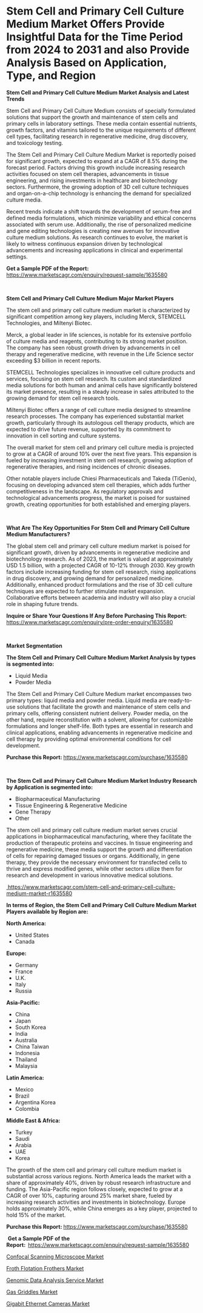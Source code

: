 <p><h1>Stem Cell and Primary Cell Culture Medium Market Offers Provide Insightful Data for the Time Period from 2024 to 2031 and also Provide Analysis Based on Application, Type, and Region</h1></p><p><strong>Stem Cell and Primary Cell Culture Medium Market Analysis and Latest Trends</strong></p>
<p><p>Stem Cell and Primary Cell Culture Medium consists of specially formulated solutions that support the growth and maintenance of stem cells and primary cells in laboratory settings. These media contain essential nutrients, growth factors, and vitamins tailored to the unique requirements of different cell types, facilitating research in regenerative medicine, drug discovery, and toxicology testing.</p><p>The Stem Cell and Primary Cell Culture Medium Market is reportedly poised for significant growth, expected to expand at a CAGR of 8.5% during the forecast period. Factors driving this growth include increasing research activities focused on stem cell therapies, advancements in tissue engineering, and rising investments in healthcare and biotechnology sectors. Furthermore, the growing adoption of 3D cell culture techniques and organ-on-a-chip technology is enhancing the demand for specialized culture media.</p><p>Recent trends indicate a shift towards the development of serum-free and defined media formulations, which minimize variability and ethical concerns associated with serum use. Additionally, the rise of personalized medicine and gene editing technologies is creating new avenues for innovative culture medium solutions. As research continues to evolve, the market is likely to witness continuous expansion driven by technological advancements and increasing applications in clinical and experimental settings.</p></p>
<p><strong>Get a Sample PDF of the Report:&nbsp;</strong> <a href="https://www.marketscagr.com/enquiry/request-sample/1635580">https://www.marketscagr.com/enquiry/request-sample/1635580</a></p>
<p>&nbsp;</p>
<p><strong>Stem Cell and Primary Cell Culture Medium Major Market Players</strong></p>
<p><p>The stem cell and primary cell culture medium market is characterized by significant competition among key players, including Merck, STEMCELL Technologies, and Miltenyi Biotec. </p><p>Merck, a global leader in life sciences, is notable for its extensive portfolio of culture media and reagents, contributing to its strong market position. The company has seen robust growth driven by advancements in cell therapy and regenerative medicine, with revenue in the Life Science sector exceeding $3 billion in recent reports.</p><p>STEMCELL Technologies specializes in innovative cell culture products and services, focusing on stem cell research. Its custom and standardized media solutions for both human and animal cells have significantly bolstered its market presence, resulting in a steady increase in sales attributed to the growing demand for stem cell research tools. </p><p>Miltenyi Biotec offers a range of cell culture media designed to streamline research processes. The company has experienced substantial market growth, particularly through its autologous cell therapy products, which are expected to drive future revenue, supported by its commitment to innovation in cell sorting and culture systems.</p><p>The overall market for stem cell and primary cell culture media is projected to grow at a CAGR of around 10% over the next five years. This expansion is fueled by increasing investment in stem cell research, growing adoption of regenerative therapies, and rising incidences of chronic diseases.</p><p>Other notable players include Chiesi Pharmaceuticals and Takeda (TiGenix), focusing on developing advanced stem cell therapies, which adds further competitiveness in the landscape. As regulatory approvals and technological advancements progress, the market is poised for sustained growth, creating opportunities for both established and emerging players.</p></p>
<p>&nbsp;</p>
<p><strong>What Are The Key Opportunities For Stem Cell and Primary Cell Culture Medium Manufacturers?</strong></p>
<p><p>The global stem cell and primary cell culture medium market is poised for significant growth, driven by advancements in regenerative medicine and biotechnology research. As of 2023, the market is valued at approximately USD 1.5 billion, with a projected CAGR of 10-12% through 2030. Key growth factors include increasing funding for stem cell research, rising applications in drug discovery, and growing demand for personalized medicine. Additionally, enhanced product formulations and the rise of 3D cell culture techniques are expected to further stimulate market expansion. Collaborative efforts between academia and industry will also play a crucial role in shaping future trends.</p></p>
<p><strong>Inquire or Share Your Questions If Any Before Purchasing This Report:</strong> <a href="https://www.marketscagr.com/enquiry/pre-order-enquiry/1635580">https://www.marketscagr.com/enquiry/pre-order-enquiry/1635580</a></p>
<p>&nbsp;</p>
<p><strong>Market Segmentation</strong></p>
<p><strong>The Stem Cell and Primary Cell Culture Medium Market Analysis by types is segmented into:</strong></p>
<p><ul><li>Liquid Media</li><li>Powder Media</li></ul></p>
<p><p>The Stem Cell and Primary Cell Culture Medium market encompasses two primary types: liquid media and powder media. Liquid media are ready-to-use solutions that facilitate the growth and maintenance of stem cells and primary cells, offering consistent nutrient delivery. Powder media, on the other hand, require reconstitution with a solvent, allowing for customizable formulations and longer shelf-life. Both types are essential in research and clinical applications, enabling advancements in regenerative medicine and cell therapy by providing optimal environmental conditions for cell development.</p></p>
<p><strong>Purchase this Report:&nbsp;</strong><a href="https://www.marketscagr.com/purchase/1635580">https://www.marketscagr.com/purchase/1635580</a></p>
<p>&nbsp;</p>
<p><strong>The Stem Cell and Primary Cell Culture Medium Market Industry Research by Application is segmented into:</strong></p>
<p><ul><li>Biopharmaceutical Manufacturing</li><li>Tissue Engineering & Regenerative Medicine</li><li>Gene Therapy</li><li>Other</li></ul></p>
<p><p>The stem cell and primary cell culture medium market serves crucial applications in biopharmaceutical manufacturing, where they facilitate the production of therapeutic proteins and vaccines. In tissue engineering and regenerative medicine, these media support the growth and differentiation of cells for repairing damaged tissues or organs. Additionally, in gene therapy, they provide the necessary environment for transfected cells to thrive and express modified genes, while other sectors utilize them for research and development in various innovative medical solutions.</p></p>
<p><a href="https://www.marketscagr.com/stem-cell-and-primary-cell-culture-medium-market-r1635580">&nbsp;https://www.marketscagr.com/stem-cell-and-primary-cell-culture-medium-market-r1635580</a></p>
<p><strong>In terms of Region, the Stem Cell and Primary Cell Culture Medium Market Players available by Region are:</strong></p>
<p>
    <p> <strong> North America: </strong>
        <ul>
            <li>United States</li>
            <li>Canada</li>
        </ul>
        </p> 
    <p> <strong> Europe: </strong>
        <ul>
            <li>Germany</li>
            <li>France</li>
            <li>U.K.</li>
            <li>Italy</li>
            <li>Russia</li>
        </ul>
        </p> 
    <p> <strong> Asia-Pacific: </strong>
        <ul>
            <li>China</li>
            <li>Japan</li>
            <li>South Korea</li>
            <li>India</li>
            <li>Australia</li>
            <li>China Taiwan</li>
            <li>Indonesia</li>
            <li>Thailand</li>
            <li>Malaysia</li>
        </ul>
        </p> 
    <p> <strong> Latin America: </strong>
        <ul>
            <li>Mexico</li>
            <li>Brazil</li>
            <li>Argentina Korea</li>
            <li>Colombia</li>
        </ul>
        </p> 
    <p> <strong> Middle East & Africa: </strong>
        <ul>
            <li>Turkey</li>
            <li>Saudi</li>
            <li>Arabia</li>
            <li>UAE</li>
            <li>Korea</li>
        </ul>
    </p>
    </p>
<p><p>The growth of the stem cell and primary cell culture medium market is substantial across various regions. North America leads the market with a share of approximately 40%, driven by robust research infrastructure and funding. The Asia-Pacific region follows closely, expected to grow at a CAGR of over 10%, capturing around 25% market share, fueled by increasing research activities and investments in biotechnology. Europe holds approximately 30%, while China emerges as a key player, projected to hold 15% of the market.</p></p>
<p><strong>Purchase this Report: </strong><a href="https://www.marketscagr.com/purchase/1635580">https://www.marketscagr.com/purchase/1635580</a></p>
<p>&nbsp;<strong>Get a Sample PDF of the Report:&nbsp;&nbsp;</strong><a href="https://www.marketscagr.com/enquiry/request-sample/1635580">https://www.marketscagr.com/enquiry/request-sample/1635580</a></p>
<p><strong></strong></p>
<p><p><a href="https://www.linkedin.com/pulse/navigating-confocal-scanning-microscope-market-expert-analysis-4x4tf?trackingId=F%2BxAsCLIS0OB05U0arrM7A%3D%3D">Confocal Scanning Microscope Market</a></p><p><a href="https://medium.com/@hbybnyhg20/how-the-froth-flotation-frothers-market-is-changing-from-2024-to-2031-e804c63d5d2a">Froth Flotation Frothers Market</a></p><p><a href="https://medium.com/@hbybnyhg20/genomic-data-analysis-service-market-global-market-trends-and-market-forecast-2024-2031-f2476ba46be1">Genomic Data Analysis Service Market</a></p><p><a href="https://issuu.com/reportprime-2/docs/gas-griddles-market-size-2030.pptx_117911d755a723">Gas Griddles Market</a></p><p><a href="https://www.linkedin.com/pulse/market-forecasting-change-global-gigabit-ethernet-cameras-dynamics-m9zif?trackingId=K3WWCjyNSLW29d7RXYOIlQ%3D%3D">Gigabit Ethernet Cameras Market</a></p></p>